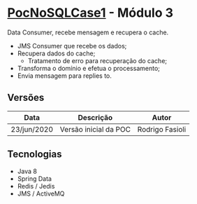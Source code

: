 # [PocNoSQLCase1](../README.md) - Módulo 3
Data Consumer, recebe mensagem e recupera o cache.

- JMS Consumer que recebe os dados;
- Recupera dados do cache;
    - Tratamento de erro para recuperação do cache;
- Transforma o domínio e efetua o processamento;
- Envia mensagem para replies to.

## Versões
Data | Descrição | Autor
---|---|---
23/jun/2020 | Versão inicial da POC | Rodrigo Fasioli

## Tecnologias
- Java 8
- Spring Data
- Redis / Jedis
- JMS / ActiveMQ
